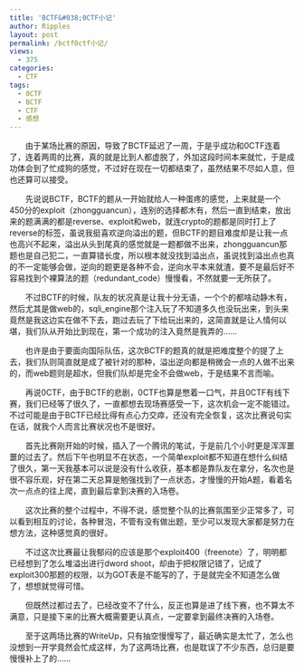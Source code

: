 ```yaml
---
title: 'BCTF&#038;0CTF小记'
author: Ripples
layout: post
permalink: /bctf0ctf小记/
views:
  - 375
categories:
  - CTF
tags:
  - 0CTF
  - BCTF
  - CTF
  - 感想
---
```

<p style="text-align: left; text-indent: 2em;">
  由于某场比赛的原因，导致了BCTF延迟了一周，于是乎成功和0CTF连着了，连着两周的比赛，真的就是比到人都虚脱了，外加这段时间本来就忙，于是成功体会到了忙成狗的感觉，不过好在现在一切都结束了，虽然结果不尽如人意，但也还算可以接受。
</p>

<!--more-->

<p style="text-align: left; text-indent: 2em;">
  先说说BCTF，BCTF的题从一开始就给人一种蛋疼的感觉，上来就是一个450分的exploit（zhongguancun），连别的选择都木有，然后一直到结束，放出来的题满满的都是reverse、exploit和web，就连crypto的题都是同时打上了reverse的标签，虽说我挺喜欢逆向溢出的题，但BCTF的题目难度却是让我一点也高兴不起来，溢出从头到尾真的感觉就是一题都做不出来，zhongguancun那题也是自己犯二，一直算错长度，所以根本就没找到溢出点，虽说找到溢出点也真的不一定能够会做，逆向的题更是各种不会，逆向水平本来就渣，要不是最后好不容易找到个裸算法的题（redundant_code）慢慢看，不然就要一无所获了。
</p>

<p style="text-align: left; text-indent: 2em;">
  不过BCTF的时候，队友的状况真是让我十分无语，一个个的都啥动静木有，然后尤其是做web的，sqli_engine那个注入玩了不知道多久也没玩出来，到头来竟然是我这边实在做不下去，跑过去玩了下给玩出来的，这简直就是让人情何以堪，我们队从开始比到现在，第一个成功的注入竟然是我弄的……
</p>

<p style="text-align: left; text-indent: 2em;">
  也许是由于要面向国际队伍，这次BCTF的题真的就是把难度整个的提了上去，我们队则简直就是成了被针对的那种，溢出逆向都是稍微会一点的人做不出来的，而web题则是超水，但我们队却是完全不会做web，于是结果不言而喻。
</p>

<p style="text-align: left; text-indent: 2em;">
  再说0CTF，由于BCTF的悲剧，0CTF也算是憋着一口气，并且0CTF有线下赛，我们已经等了很久了，一直都想去现场赛感受一下，这次机会一定不能错过。不过可能是由于BCTF已经比得有点心力交瘁，还没有完全恢复，这次比赛说句实在话，就我个人而言比赛状况也不是很好。
</p>

<p style="text-align: left; text-indent: 2em;">
  首先比赛刚开始的时候，插入了一个腾讯的笔试，于是前几个小时更是浑浑噩噩的过去了。然后下午也明显不在状态，一个简单exploit都不知道在想什么纠结了很久，第一天我基本可以说是没有什么收获，基本都是靠队友在拿分，名次也是很不容乐观，好在第二天总算是勉强找到了一点状态，才慢慢的开始A题，看着名次一点点的往上爬，直到最后拿到决赛的入场卷。
</p>

<p style="text-align: left; text-indent: 2em;">
  这次比赛的整个过程中，不得不说，感觉整个队的比赛氛围至少正常多了，可以看到相互的讨论，各种冒泡，不管有没有做出题，至少可以发现大家都是努力在想方法，这种感觉真的很好。
</p>

<p style="text-align: left; text-indent: 2em;">
  不过这次比赛最让我郁闷的应该是那个exploit400（freenote）了，明明都已经想到了怎么堆溢出进行dword shoot，却由于把权限记错了，记成了exploit300那题的权限，以为GOT表是不能写的了，于是就完全不知道怎么做了，想想就觉得可惜。
</p>

<p style="text-align: left; text-indent: 2em;">
  但既然过都过去了，已经改变不了什么，反正也算是进了线下赛，也不算太不满意，只是接下来的比赛大概需要更认真点，一定要拿到最终决赛的入场卷。
</p>

<p style="text-align: left; text-indent: 2em;">
  至于这两场比赛的WriteUp，只有抽空慢慢写了，最近确实是太忙了，怎么也没想到一开学竟然会忙成这样，为了这两场比赛，也是耽误了不少东西，总归是要慢慢补上了的……
</p>
